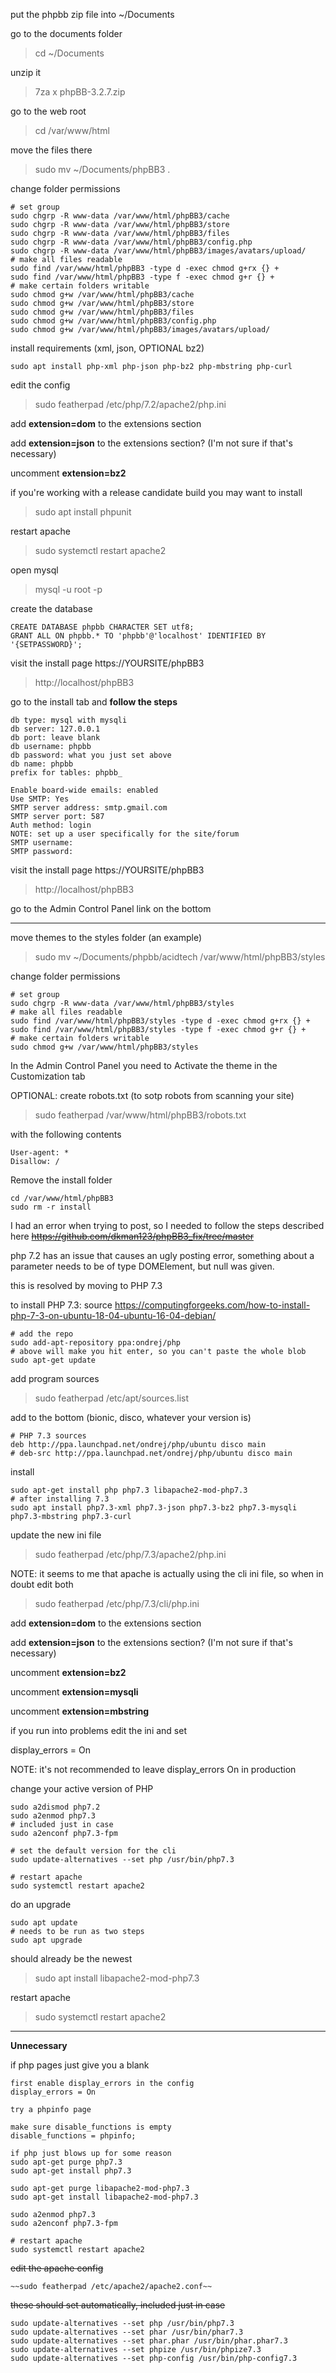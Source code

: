 put the phpbb zip file into ~/Documents

go to the documents folder
> cd ~/Documents

unzip it
> 7za x phpBB-3.2.7.zip

go to the web root
> cd /var/www/html

move the files there
> sudo mv ~/Documents/phpBB3 .

change folder permissions
```
# set group
sudo chgrp -R www-data /var/www/html/phpBB3/cache
sudo chgrp -R www-data /var/www/html/phpBB3/store
sudo chgrp -R www-data /var/www/html/phpBB3/files
sudo chgrp -R www-data /var/www/html/phpBB3/config.php
sudo chgrp -R www-data /var/www/html/phpBB3/images/avatars/upload/
# make all files readable
sudo find /var/www/html/phpBB3 -type d -exec chmod g+rx {} +
sudo find /var/www/html/phpBB3 -type f -exec chmod g+r {} +
# make certain folders writable
sudo chmod g+w /var/www/html/phpBB3/cache
sudo chmod g+w /var/www/html/phpBB3/store
sudo chmod g+w /var/www/html/phpBB3/files
sudo chmod g+w /var/www/html/phpBB3/config.php
sudo chmod g+w /var/www/html/phpBB3/images/avatars/upload/
```

install requirements (xml, json, OPTIONAL bz2)
```
sudo apt install php-xml php-json php-bz2 php-mbstring php-curl
```

edit the config
> sudo featherpad /etc/php/7.2/apache2/php.ini

add **extension=dom** to the extensions section

add **extension=json** to the extensions section? (I'm not sure if that's necessary)

uncomment **extension=bz2**

if you're working with a release candidate build you may want to install
> sudo apt install phpunit

restart apache
> sudo systemctl restart apache2

open mysql
> mysql -u root -p

create the database
```
CREATE DATABASE phpbb CHARACTER SET utf8;
GRANT ALL ON phpbb.* TO 'phpbb'@'localhost' IDENTIFIED BY '{SETPASSWORD}';
```

visit the install page https://YOURSITE/phpBB3
> http://localhost/phpBB3

go to the install tab and **follow the steps**
```
db type: mysql with mysqli
db server: 127.0.0.1
db port: leave blank
db username: phpbb
db password: what you just set above
db name: phpbb
prefix for tables: phpbb_
```
```
Enable board-wide emails: enabled
Use SMTP: Yes
SMTP server address: smtp.gmail.com
SMTP server port: 587
Auth method: login
NOTE: set up a user specifically for the site/forum
SMTP username:
SMTP password: 
```

visit the install page https://YOURSITE/phpBB3
> http://localhost/phpBB3

go to the Admin Control Panel link on the bottom

-----

move themes to the styles folder (an example)
> sudo mv ~/Documents/phpbb/acidtech /var/www/html/phpBB3/styles

change folder permissions
```
# set group
sudo chgrp -R www-data /var/www/html/phpBB3/styles
# make all files readable
sudo find /var/www/html/phpBB3/styles -type d -exec chmod g+rx {} +
sudo find /var/www/html/phpBB3/styles -type f -exec chmod g+r {} +
# make certain folders writable
sudo chmod g+w /var/www/html/phpBB3/styles
```

In the Admin Control Panel you need to Activate the theme in the Customization tab

OPTIONAL: create robots.txt (to sotp robots from scanning your site)
> sudo featherpad /var/www/html/phpBB3/robots.txt

with the following contents
```
User-agent: *
Disallow: /
```

Remove the install folder
```
cd /var/www/html/phpBB3
sudo rm -r install
```

I had an error when trying to post, so I needed to follow the steps described here
~~https://github.com/dkman123/phpBB3_fix/tree/master~~

php 7.2 has an issue that causes an ugly posting error, something about a parameter needs to be of type DOMElement, but null was given.

this is resolved by moving to PHP 7.3

to install PHP 7.3: source https://computingforgeeks.com/how-to-install-php-7-3-on-ubuntu-18-04-ubuntu-16-04-debian/
```
# add the repo
sudo add-apt-repository ppa:ondrej/php
# above will make you hit enter, so you can't paste the whole blob
sudo apt-get update
```

add program sources
> sudo featherpad /etc/apt/sources.list

add to the bottom  (bionic, disco, whatever your version is)
```
# PHP 7.3 sources
deb http://ppa.launchpad.net/ondrej/php/ubuntu disco main
# deb-src http://ppa.launchpad.net/ondrej/php/ubuntu disco main
```

install
```
sudo apt-get install php php7.3 libapache2-mod-php7.3
# after installing 7.3
sudo apt install php7.3-xml php7.3-json php7.3-bz2 php7.3-mysqli php7.3-mbstring php7.3-curl
```
update the new ini file
> sudo featherpad /etc/php/7.3/apache2/php.ini

NOTE: it seems to me that apache is actually using the cli ini file, so when in doubt edit both
> sudo featherpad /etc/php/7.3/cli/php.ini

add **extension=dom** to the extensions section

add **extension=json** to the extensions section? (I'm not sure if that's necessary)

uncomment **extension=bz2**

uncomment **extension=mysqli**

uncomment **extension=mbstring**

if you run into problems edit the ini and set 

display_errors = On

NOTE: it's not recommended to leave display_errors On in production

change your active version of PHP
```
sudo a2dismod php7.2
sudo a2enmod php7.3
# included just in case
sudo a2enconf php7.3-fpm

# set the default version for the cli
sudo update-alternatives --set php /usr/bin/php7.3

# restart apache
sudo systemctl restart apache2
```

do an upgrade
```
sudo apt update
# needs to be run as two steps
sudo apt upgrade
```

should already be the newest
> sudo apt install libapache2-mod-php7.3

restart apache
> sudo systemctl restart apache2


-----

**Unnecessary**

if php pages just give you a blank
```
first enable display_errors in the config
display_errors = On

try a phpinfo page

make sure disable_functions is empty
disable_functions = phpinfo;

if php just blows up for some reason
sudo apt-get purge php7.3
sudo apt-get install php7.3

sudo apt-get purge libapache2-mod-php7.3
sudo apt-get install libapache2-mod-php7.3

sudo a2enmod php7.3
sudo a2enconf php7.3-fpm

# restart apache
sudo systemctl restart apache2
```

~~edit the apache config~~
```
~~sudo featherpad /etc/apache2/apache2.conf~~
```


~~these should set automatically, included just in case~~
```
sudo update-alternatives --set php /usr/bin/php7.3
sudo update-alternatives --set phar /usr/bin/phar7.3
sudo update-alternatives --set phar.phar /usr/bin/phar.phar7.3
sudo update-alternatives --set phpize /usr/bin/phpize7.3
sudo update-alternatives --set php-config /usr/bin/php-config7.3
```
